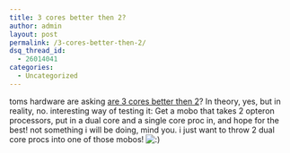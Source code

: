 ```yaml
---
title: 3 cores better then 2?
author: admin
layout: post
permalink: /3-cores-better-then-2/
dsq_thread_id:
  - 26014041
categories:
  - Uncategorized
---
```

toms hardware are asking [are 3 cores better then 2][1]? In theory, yes, but in reality, no. interesting way of testing it: Get a mobo that takes 2 opteron processors, put in a dual core and a single core proc in, and hope for the best! not something i will be doing, mind you. i just want to throw 2 dual core procs into one of those mobos! <img src="http://blog.lotas-smartman.net/wp-includes/images/smilies/icon_smile.gif" alt=":)" class="wp-smiley" />

 [1]: http://www.tomshardware.com/cpu/20051128/index.html